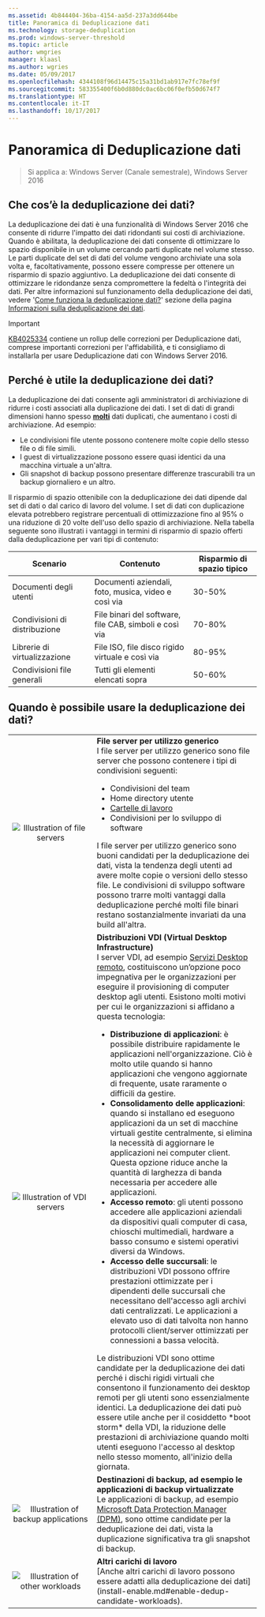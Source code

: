 ```yaml
---
ms.assetid: 4b844404-36ba-4154-aa5d-237a3dd644be
title: Panoramica di Deduplicazione dati
ms.technology: storage-deduplication
ms.prod: windows-server-threshold
ms.topic: article
author: wmgries
manager: klaasl
ms.author: wgries
ms.date: 05/09/2017
ms.openlocfilehash: 4344108f96d14475c15a31bd1ab917e7fc78ef9f
ms.sourcegitcommit: 583355400f6b0d880dc0ac6bc06f0efb50d674f7
ms.translationtype: HT
ms.contentlocale: it-IT
ms.lasthandoff: 10/17/2017
---
```

# <a name="data-deduplication-overview"></a>Panoramica di Deduplicazione dati

> Si applica a: Windows Server (Canale semestrale), Windows Server 2016

## <a name="what-is-dedup"></a>Che cos’è la deduplicazione dei dati?

La deduplicazione dei dati è una funzionalità di Windows Server 2016 che consente di ridurre l'impatto dei dati ridondanti sui costi di archiviazione. Quando è abilitata, la deduplicazione dei dati consente di ottimizzare lo spazio disponibile in un volume cercando parti duplicate nel volume stesso. Le parti duplicate del set di dati del volume vengono archiviate una sola volta e, facoltativamente, possono essere compresse per ottenere un risparmio di spazio aggiuntivo. La deduplicazione dei dati consente di ottimizzare le ridondanze senza compromettere la fedeltà o l'integrità dei dati. Per altre informazioni sul funzionamento della deduplicazione dei dati, vedere '[Come funziona la deduplicazione dati?](understand.md#how-does-dedup-work)' sezione della pagina [Informazioni sulla deduplicazione dei dati](understand.md).

> [!Important]  
> [KB4025334](https://support.microsoft.com/kb/4025334) contiene un rollup delle correzioni per Deduplicazione dati, comprese importanti correzioni per l'affidabilità, e ti consigliamo di installarla per usare Deduplicazione dati con Windows Server 2016.

## <a name="why-is-dedup-useful"></a>Perché è utile la deduplicazione dei dati?

La deduplicazione dei dati consente agli amministratori di archiviazione di ridurre i costi associati alla duplicazione dei dati. I set di dati di grandi dimensioni hanno spesso **<u>molti</u>** dati duplicati, che aumentano i costi di archiviazione. Ad esempio:

- Le condivisioni file utente possono contenere molte copie dello stesso file o di file simili.
- I guest di virtualizzazione possono essere quasi identici da una macchina virtuale a un'altra.
- Gli snapshot di backup possono presentare differenze trascurabili tra un backup giornaliero e un altro.

Il risparmio di spazio ottenibile con la deduplicazione dei dati dipende dal set di dati o dal carico di lavoro del volume. I set di dati con duplicazione elevata potrebbero registrare percentuali di ottimizzazione fino al 95% o una riduzione di 20 volte dell'uso dello spazio di archiviazione. Nella tabella seguente sono illustrati i vantaggi in termini di risparmio di spazio offerti dalla deduplicazione per vari tipi di contenuto:

| Scenario       | Contenuto                                        | Risparmio di spazio tipico |
|----------------|------------------------------------------------|-----------------------|
| Documenti degli utenti | Documenti aziendali, foto, musica, video e così via  | 30-50%                |
| Condivisioni di distribuzione | File binari del software, file CAB, simboli e così via | 70-80%                |
| Librerie di virtualizzazione | File ISO, file disco rigido virtuale e così via  | 80-95%                |
| Condivisioni file generali | Tutti gli elementi elencati sopra                           | 50-60%                |

## <a id="when-can-dedup-be-used"></a>Quando è possibile usare la deduplicazione dei dati?  
<table>
    <tbody>
        <tr>
            <td style="text-align:center;min-width:150px;vertical-align:center;"><img src="media/overview-clustered-gpfs.png" alt="Illustration of file servers" /></td>
            <td style="vertical-align:top">
                <b>File server per utilizzo generico</b><br />
I file server per utilizzo generico sono file server che possono contenere i tipi di condivisioni seguenti: <ul>
                    <li>Condivisioni del team</li>
                    <li>Home directory utente</li>
                    <li><a href="https://technet.microsoft.com/library/dn265974.aspx">Cartelle di lavoro</a></li>
                    <li>Condivisioni per lo sviluppo di software</li>
                </ul>
I file server per utilizzo generico sono buoni candidati per la deduplicazione dei dati, vista la tendenza degli utenti ad avere molte copie o versioni dello stesso file. Le condivisioni di sviluppo software possono trarre molti vantaggi dalla deduplicazione perché molti file binari restano sostanzialmente invariati da una build all'altra. 
            </td>
        </tr>
        <tr>
            <td style="text-align:center;min-width:150px;vertical-align:center;"><img src="media/overview-vdi.png" alt="Illustration of VDI servers" /></td>
            <td style="vertical-align:top">
                <b>Distribuzioni VDI (Virtual Desktop Infrastructure)</b><br />
I server VDI, ad esempio <a href="https://technet.microsoft.com/library/cc725560.aspx">Servizi Desktop remoto</a>, costituiscono un’opzione poco impegnativa per le organizzazioni per eseguire il provisioning di computer desktop agli utenti. Esistono molti motivi per cui le organizzazioni si affidano a questa tecnologia: <ul>
                    <li><b>Distribuzione di applicazioni</b>: è possibile distribuire rapidamente le applicazioni nell'organizzazione. Ciò è molto utile quando si hanno applicazioni che vengono aggiornate di frequente, usate raramente o difficili da gestire.</li>
                    <li><b>Consolidamento delle applicazioni</b>: quando si installano ed eseguono applicazioni da un set di macchine virtuali gestite centralmente, si elimina la necessità di aggiornare le applicazioni nei computer client. Questa opzione riduce anche la quantità di larghezza di banda necessaria per accedere alle applicazioni.</li>
                    <li><b>Accesso remoto</b>: gli utenti possono accedere alle applicazioni aziendali da dispositivi quali computer di casa, chioschi multimediali, hardware a basso consumo e sistemi operativi diversi da Windows.</li>
                    <li><b>Accesso delle succursali</b>: le distribuzioni VDI possono offrire prestazioni ottimizzate per i dipendenti delle succursali che necessitano dell'accesso agli archivi dati centralizzati. Le applicazioni a elevato uso di dati talvolta non hanno protocolli client/server ottimizzati per connessioni a bassa velocità.</li>
                </ul>
Le distribuzioni VDI sono ottime candidate per la deduplicazione dei dati perché i dischi rigidi virtuali che consentono il funzionamento dei desktop remoti per gli utenti sono essenzialmente identici. La deduplicazione dei dati può essere utile anche per il cosiddetto *boot storm* della VDI, la riduzione delle prestazioni di archiviazione quando molti utenti eseguono l'accesso al desktop nello stesso momento, all'inizio della giornata.
            </td>
        </tr>
        <tr>
            <td style="text-align:center;min-width:150px;vertical-align:center;"><img src="media/overview-backup.png" alt="Illustration of backup applications" /></td>
            <td style="vertical-align:top">
                <b>Destinazioni di backup, ad esempio le applicazioni di backup virtualizzate</b><br />
Le applicazioni di backup, ad esempio <a href="https://technet.microsoft.com/library/hh758173.aspx">Microsoft Data Protection Manager (DPM)</a>, sono ottime candidate per la deduplicazione dei dati, vista la duplicazione significativa tra gli snapshot di backup.
            </td>
        </tr>
        <tr>
            <td style="text-align:center;min-width:150px;vertical-align:center;"><img src="media/overview-other.png" alt="Illustration of other workloads" /></td>
            <td style="vertical-align:top">
                <b>Altri carichi di lavoro</b><br />
                [Anche altri carichi di lavoro possono essere adatti alla deduplicazione dei dati](install-enable.md#enable-dedup-candidate-workloads).
            </td>
        </tr>
    </tbody>
</table>
